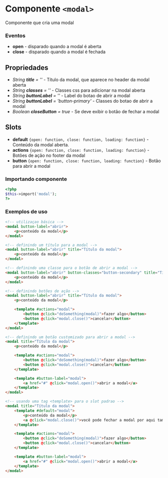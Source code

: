 # Componente `<modal>`
Componente que cria uma modal

### Eventos
- **open** - disparado quando a modal é aberta
- **close** - disparado quando a modal é fechada
  
## Propriedades
- *String **title** = ''* - Título da modal, que aparece no header da modal aberta
- *String **classes** = ''* - Classes css para adicionar na modal aberta
- *String **buttonLabel** = ''* - Label do botao de abrir a modal
- *String **buttonLabel** = 'button-primary'* - Classes do botao de abrir a modal
- *Boolean **closeButton** = true* - Se deve exibir o botão de fechar a modal

## Slots
- **default** `{open: function, close: function, loading: function}` - Conteúdo da modal aberta.
- **actions** `{open: function, close: function, loading: function}` - Botões de ação no footer da modal
- **button** `{open: function, close: function, loading: function}` - Botão para abrir a modal

### Importando componente
```PHP
<?php 
$this->import('modal');
?>
```
### Exemplos de uso
```HTML
<!-- utilizaçao básica -->
<modal button-label="abrir">
    <p>conteúdo da modal</p>
</modal>

<!-- definindo um título para a modal -->
<modal button-label="abrir" title="Título da modal">
    <p>conteúdo da modal</p>
</modal>

<!-- definindo uma classe para o botão de abrir a modal -->
<modal button-label="abrir" button-classes="button-secondary" title="Título da modal">
    <p>conteúdo da modal</p>
</modal>

<!-- definindo botões de ação -->
<modal button-label="abrir" title="Título da modal">
    <p>conteúdo da modal</p>

    <template #actions="modal">
        <button @click="doSomething(modal)">fazer algo</button>
        <button @click="modal.close()">cancelar</button>
    </template>
</modal>

<!-- definindo um botão customizado para abrir a modal -->
<modal title="Título da modal">
    <p>conteúdo da modal</p>

    <template #actions="modal">
        <button @click="doSomething(modal)">fazer algo</button>
        <button @click="modal.close()">cancelar</button>
    </template>

    <template #button-label="modal">
        <a href="#" @click="modal.open()">abrir a modal</a>
    </template>
</modal>

<!-- usando uma tag <template> para o slot padrao -->
<modal title="Título da modal">
    <template #default="modal">
        <p>conteúdo da modal</p>
        <a @click="modal.close()">você pode fechar a modal por aqui também</a>
    </template>

    <template #actions="modal">
        <button @click="doSomething(modal)">fazer algo</button>
        <button @click="modal.close()">cancelar</button>
    </template>

    <template #button-label="modal">
        <a href="#" @click="modal.open()">abrir a modal</a>
    </template>
</modal>